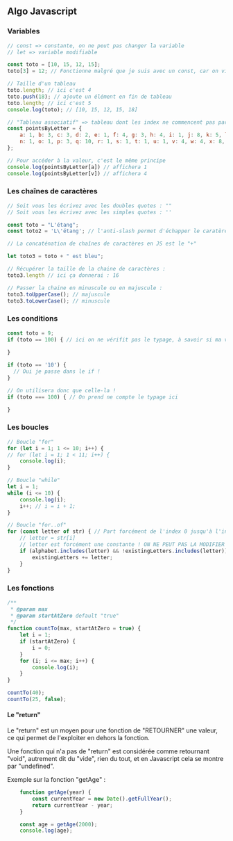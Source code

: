 
## Algo Javascript

### Variables

```js
// const => constante, on ne peut pas changer la variable
// let => variable modifiable

const toto = [10, 15, 12, 15];
toto[3] = 12; // Fonctionne malgré que je suis avec un const, car on vient modifier une valeur du tableau, mais pas réaffecter la variable

// Taille d'un tableau
toto.length; // ici c'est 4
toto.push(18); // ajoute un élément en fin de tableau
toto.length; // ici c'est 5
console.log(toto); // [10, 15, 12, 15, 18]

// "Tableau associatif" => tableau dont les index ne commencent pas par 0, on choisit nous-même la valeur de l'index
const pointsByLetter = {
    a: 1, b: 3, c: 3, d: 2, e: 1, f: 4, g: 3, h: 4, i: 1, j: 8, k: 5, l: 1, m: 3,
    n: 1, o: 1, p: 3, q: 10, r: 1, s: 1, t: 1, u: 1, v: 4, w: 4, x: 8, y: 4, z: 10
};

// Pour accéder à la valeur, c'est le même principe
console.log(pointsByLetter[a]) // affichera 1
console.log(pointsByLetter[v]) // affichera 4
```

### Les chaînes de caractères

```js
// Soit vous les écrivez avec les doubles quotes : ""
// Soit vous les écrivez avec les simples quotes : ''

const toto = "L'étang";
const toto2 = 'L\'étang'; // l'anti-slash permet d'échapper le caratère suivant, ici la simple quote afin qu'elle ne détermine pas la fin de la chaine de caractères

// La concaténation de chaînes de caractères en JS est le "+"

let toto3 = toto + " est bleu";

// Récupérer la taille de la chaine de caractères :
toto3.length // ici ça donnerai : 16

// Passer la chaine en minuscule ou en majuscule :
toto3.toUpperCase(); // majuscule
toto3.toLowerCase(); // minuscule
```

### Les conditions

```js
const toto = 9;
if (toto == 100) { // ici on ne vérifit pas le typage, à savoir si ma variable est un entier ou une chaine de caractère ou un booléen
    
}

if (toto == '10') {
  // Oui je passe dans le if !
}

// On utilisera donc que celle-la !
if (toto === 100) { // On prend ne compte le typage ici

}
```

### Les boucles

```js
// Boucle "for"
for (let i = 1; 1 <= 10; i++) {
// for (let i = 1; 1 < 11; i++) {
    console.log(i);
}

// Boucle "while"
let i = 1;
while (i <= 10) {
    console.log(i);
    i++; // i = i + 1;
}

// Boucle "for..of"
for (const letter of str) { // Part forcément de l'index 0 jusqu'à l'index final du tableau
    // letter = str[i]
    // letter est forcément une constante ! ON NE PEUT PAS LA MODIFIER
    if (alphabet.includes(letter) && !existingLetters.includes(letter)) {
        existingLetters += letter;
    }
}

```

### Les fonctions

```js
/**
 * @param max
 * @param startAtZero default "true"
 */
function countTo(max, startAtZero = true) {
    let i = 1;
    if (startAtZero) {
        i = 0;
    }
    for (i; i <= max; i++) {
        console.log(i);
    }
}

countTo(40);
countTo(25, false);
```

#### Le "return"

Le "return" est un moyen pour une fonction de "RETOURNER" une valeur, ce qui permet de l'exploiter en dehors la fonction.

Une fonction qui n'a pas de "return" est considérée comme retournant "void", autrement dit du "vide", rien du tout, et en Javascript cela se montre par "undefined".

Exemple sur la fonction "getAge" :

```js
    function getAge(year) {
        const currentYear = new Date().getFullYear();
        return currentYear - year;
    }

    const age = getAge(2000);
    console.log(age);
```
